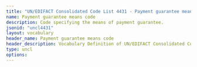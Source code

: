 ```yaml
---
title: "UN/EDIFACT Consolidated Code List 4431 - Payment guarantee means code (20B) JSON-LD Vocabulary"
name: Payment guarantee means code
description: Code specifying the means of payment guarantee.
jsonid: "uncl4431"
layout: vocabulary
header_name: Payment guarantee means code
header_description: Vocabulary Definition of UN/EDIFACT Consolidated Code List 4431 - Payment guarantee means code (20B) semantics in HTML format. JSON-LD format is available at [uncl4431.jsonld](/vocabulary/uncl4431.jsonld)
type: uncl
options:
---
```

